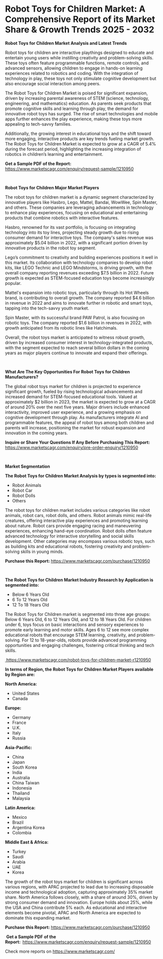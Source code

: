 <p><h1>Robot Toys for Children Market: A Comprehensive Report of its Market Share & Growth Trends 2025 - 2032</h1></p><p><strong>Robot Toys for Children Market Analysis and Latest Trends</strong></p>
<p><p>Robot toys for children are interactive playthings designed to educate and entertain young users while instilling creativity and problem-solving skills. These toys often feature programmable functions, remote controls, and advanced sensors, allowing children to engage in hands-on learning experiences related to robotics and coding. With the integration of technology in play, these toys not only stimulate cognitive development but also encourage social interaction among peers.</p><p>The Robot Toys for Children Market is poised for significant expansion, driven by increasing parental awareness of STEM (science, technology, engineering, and mathematics) education. As parents seek products that promote cognitive skills and learning through play, the demand for innovative robot toys has surged. The rise of smart technologies and mobile apps further enhances the play experience, making these toys more appealing to tech-savvy families.</p><p>Additionally, the growing interest in educational toys and the shift toward more engaging, interactive products are key trends fueling market growth. The Robot Toys for Children Market is expected to grow at a CAGR of 5.4% during the forecast period, highlighting the increasing integration of robotics in children’s learning and entertainment.</p></p>
<p><strong>Get a Sample PDF of the Report:&nbsp;</strong> <a href="https://www.marketscagr.com/enquiry/request-sample/1210950?utm_campaign=2778&utm_medium=2&utm_source=Github&utm_content=ia&utm_term=24032025&utm_id=robot-toys-for-children">https://www.marketscagr.com/enquiry/request-sample/1210950</a></p>
<p>&nbsp;</p>
<p><strong>Robot Toys for Children Major Market Players</strong></p>
<p><p>The robot toys for children market is a dynamic segment characterized by innovative players like Hasbro, Lego, Mattel, Bandai, WowWee, Spin Master, and others. These companies are leveraging advancements in technology to enhance play experiences, focusing on educational and entertaining products that combine robotics with interactive features.</p><p>Hasbro, renowned for its vast portfolio, is focusing on integrating technology into its toy lines, projecting steady growth due to rising consumer demand for interactive toys. The company's sales revenue was approximately $5.04 billion in 2022, with a significant portion driven by innovative products in the robot toy segment.</p><p>Lego’s commitment to creativity and building experiences positions it well in this market. Its collaboration with technology companies to develop robot kits, like LEGO Technic and LEGO Mindstorms, is driving growth, with the overall company reporting revenues exceeding $7.5 billion in 2022. Future growth is expected as STEM-focused education toys become increasingly popular.</p><p>Mattel's expansion into robotic toys, particularly through its Hot Wheels brand, is contributing to overall growth. The company reported $4.6 billion in revenue in 2022 and aims to innovate further in robotic and smart toys, tapping into the tech-savvy youth market.</p><p>Spin Master, with its successful brand PAW Patrol, is also focusing on robotic toys. The company reported $1.6 billion in revenues in 2022, with growth anticipated from its robotic lines like Hatchimals. </p><p>Overall, the robot toys market is anticipated to witness robust growth, driven by increased consumer interest in technology-integrated products, with the segment expected to reach several billion dollars in the coming years as major players continue to innovate and expand their offerings.</p></p>
<p>&nbsp;</p>
<p><strong>What Are The Key Opportunities For Robot Toys for Children Manufacturers?</strong></p>
<p><p>The global robot toys market for children is projected to experience significant growth, fueled by rising technological advancements and increased demand for STEM-focused educational tools. Valued at approximately $2 billion in 2023, the market is expected to grow at a CAGR of around 20% over the next five years. Major drivers include enhanced interactivity, improved user experience, and a growing emphasis on cognitive development through play. As manufacturers integrate AI and programmable features, the appeal of robot toys among both children and parents will increase, positioning the market for robust expansion and innovation in the coming years.</p></p>
<p><strong>Inquire or Share Your Questions If Any Before Purchasing This Report:</strong> <a href="https://www.marketscagr.com/enquiry/pre-order-enquiry/1210950?utm_campaign=2778&utm_medium=2&utm_source=Github&utm_content=ia&utm_term=24032025&utm_id=robot-toys-for-children">https://www.marketscagr.com/enquiry/pre-order-enquiry/1210950</a></p>
<p>&nbsp;</p>
<p><strong>Market Segmentation</strong></p>
<p><strong>The Robot Toys for Children Market Analysis by types is segmented into:</strong></p>
<p><ul><li>Robot Animals</li><li>Robot Car</li><li>Robot Dolls</li><li>Others</li></ul></p>
<p><p>The robot toys for children market includes various categories like robot animals, robot cars, robot dolls, and others. Robot animals mimic real-life creatures, offering interactive play experiences and promoting learning about nature. Robot cars provide engaging racing and maneuvering experiences, enhancing hand-eye coordination. Robot dolls often feature advanced technology for interactive storytelling and social skills development. Other categories may encompass various robotic toys, such as building kits and educational robots, fostering creativity and problem-solving skills in young minds.</p></p>
<p><strong>Purchase this Report:&nbsp;</strong><a href="https://www.marketscagr.com/purchase/1210950?utm_campaign=2778&utm_medium=2&utm_source=Github&utm_content=ia&utm_term=24032025&utm_id=robot-toys-for-children">https://www.marketscagr.com/purchase/1210950</a></p>
<p>&nbsp;</p>
<p><strong>The Robot Toys for Children Market Industry Research by Application is segmented into:</strong></p>
<p><ul><li>Below 6 Years Old</li><li>6 To 12 Years Old</li><li>12 To 18 Years Old</li></ul></p>
<p><p>The Robot Toys for Children market is segmented into three age groups: Below 6 Years Old, 6 to 12 Years Old, and 12 to 18 Years Old. For children under 6, toys focus on basic interactions and sensory experiences to promote early learning and motor skills. Ages 6 to 12 see more complex educational robots that encourage STEM learning, creativity, and problem-solving. For 12 to 18-year-olds, robots provide advanced programming opportunities and engaging challenges, fostering critical thinking and tech skills.</p></p>
<p><a href="https://www.marketscagr.com/robot-toys-for-children-market-r1210950?utm_campaign=2778&utm_medium=2&utm_source=Github&utm_content=ia&utm_term=24032025&utm_id=robot-toys-for-children">&nbsp;https://www.marketscagr.com/robot-toys-for-children-market-r1210950</a></p>
<p><strong>In terms of Region, the Robot Toys for Children Market Players available by Region are:</strong></p>
<p>
    <p> <strong> North America: </strong>
        <ul>
            <li>United States</li>
            <li>Canada</li>
        </ul>
        </p> 
    <p> <strong> Europe: </strong>
        <ul>
            <li>Germany</li>
            <li>France</li>
            <li>U.K.</li>
            <li>Italy</li>
            <li>Russia</li>
        </ul>
        </p> 
    <p> <strong> Asia-Pacific: </strong>
        <ul>
            <li>China</li>
            <li>Japan</li>
            <li>South Korea</li>
            <li>India</li>
            <li>Australia</li>
            <li>China Taiwan</li>
            <li>Indonesia</li>
            <li>Thailand</li>
            <li>Malaysia</li>
        </ul>
        </p> 
    <p> <strong> Latin America: </strong>
        <ul>
            <li>Mexico</li>
            <li>Brazil</li>
            <li>Argentina Korea</li>
            <li>Colombia</li>
        </ul>
        </p> 
    <p> <strong> Middle East & Africa: </strong>
        <ul>
            <li>Turkey</li>
            <li>Saudi</li>
            <li>Arabia</li>
            <li>UAE</li>
            <li>Korea</li>
        </ul>
    </p>
    </p>
<p><p>The growth of the robot toys market for children is significant across various regions, with APAC projected to lead due to increasing disposable income and technological adoption, capturing approximately 35% market share. North America follows closely, with a share of around 30%, driven by strong consumer demand and innovation. Europe holds about 25%, while the USA and China contribute 5% each. As educational and interactive elements become pivotal, APAC and North America are expected to dominate this expanding market.</p></p>
<p><strong>Purchase this Report: </strong><a href="https://www.marketscagr.com/purchase/1210950?utm_campaign=2778&utm_medium=2&utm_source=Github&utm_content=ia&utm_term=24032025&utm_id=robot-toys-for-children">https://www.marketscagr.com/purchase/1210950</a></p>
<p>&nbsp;<strong>Get a Sample PDF of the Report:&nbsp;&nbsp;</strong><a href="https://www.marketscagr.com/enquiry/request-sample/1210950?utm_campaign=2778&utm_medium=2&utm_source=Github&utm_content=ia&utm_term=24032025&utm_id=robot-toys-for-children">https://www.marketscagr.com/enquiry/request-sample/1210950</a></p>
<p><strong></strong></p>
<p>Check more reports on <a href="https://www.marketscagr.com/?utm_campaign=2778&utm_medium=2&utm_source=Github&utm_content=ia&utm_term=24032025&utm_id=robot-toys-for-children">https://www.marketscagr.com/</a></p>
